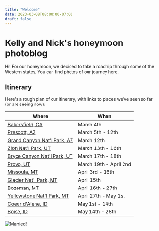 ```yaml
---
title: "Welcome"
date: 2023-03-08T08:00:00-07:00
draft: false
---
```


# Kelly and Nick's honeymoon photoblog

Hi!
For our honeymoon, we decided to take a roadtrip through some of the Western states.
You can find photos of our journey here.

## Itinerary

Here's a rough plan of our itinerary, with links to places we've seen so far (or are seeing now):

Where                                               | When
--------------------------------------------------- | ----
[Bakersfield, CA](/posts/bakersfield/)              | March 4th
[Prescott, AZ](/posts/prescott/)                    | March 5th - 12th
[Grand Canyon Nat'l Park, AZ](/posts/grand-canyon/) | March 12th
[Zion Nat'l Park, UT](/posts/zion/)                 | March 13th - 16th
[Bryce Canyon Nat'l Park, UT](/posts/bryce/)        | March 17th - 18th
[Provo, UT](/posts/provo/)                          | March 19th - April 2nd
[Missoula, MT](/posts/missoula)                     | April 3rd - 16th
[Glacier Nat'l Park, MT](/posts/glacier)            | April 15th
[Bozeman, MT](/posts/bozeman)                       | April 16th - 27th
[Yellowstone Nat'l Park, MT](/posts/yellowstone)    | April 27th - May 1st
[Coeur d'Alene, ID](/posts/cda)                     | May 1st - 14th
[Boise, ID](/posts/boise)                           | May 14th - 28th

![Married!](https://i.imgur.com/HEUHW0a.jpeg)
